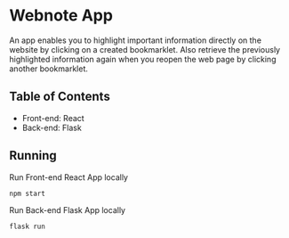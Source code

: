 # Webnote App

An app enables you to highlight important information directly on the website by clicking on a created bookmarklet.
Also retrieve the previously highlighted information again when you reopen the web page by clicking another bookmarklet.

## Table of Contents

- Front-end: React
- Back-end: Flask

## Running

Run Front-end React App locally

```bash
npm start
```


Run Back-end Flask App locally

```bash
flask run
```
